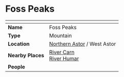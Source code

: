 # Foss Peaks

| []() | |
| --- | --- |
| **Name** | Foss Peaks |
| **Type** | Mountain |
| **Location** | [Northern Astor](../regions/northern-astor.md) / West Astor |
| **Nearby Places** | [River Carn](../rivers-lakes/river-carn.md)<br>[River Humar](../rivers-lakes/river-humar.md) |
| **People** | |
